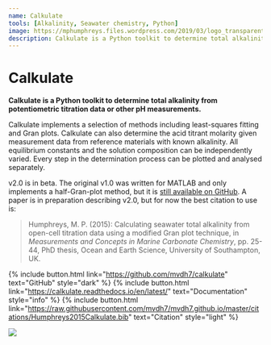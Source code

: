 ```yaml
---
name: Calkulate
tools: [Alkalinity, Seawater chemistry, Python]
image: https://mphumphreys.files.wordpress.com/2019/03/logo_transparent.png
description: Calkulate is a Python toolkit to determine total alkalinity from potentiometric titration data or other pH measurements.
---
```


# Calkulate

**Calkulate is a Python toolkit to determine total alkalinity from potentiometric titration data or other pH measurements.**

Calkulate implements a selection of methods including least-squares fitting and Gran plots. Calkulate can also determine the acid titrant molarity given measurement data from reference materials with known alkalinity. All equilibrium constants and the solution composition can be independently varied. Every step in the determination process can be plotted and analysed separately.

v2.0 is in beta. The original v1.0 was written for MATLAB and only implements a half-Gran-plot method, but it is [still available on GitHub](https://github.com/mvdh7/calkulate/tree/1.0.2). A paper is in preparation describing v2.0, but for now the best citation to use is:

> Humphreys, M. P. (2015): Calculating seawater total alkalinity from open-cell titration data using a modified Gran plot technique, in *Measurements and Concepts in Marine Carbonate Chemistry*, pp. 25-44, PhD thesis, Ocean and Earth Science, University of Southampton, UK.

{% include button.html link="https://github.com/mvdh7/calkulate" text="GitHub" style="dark" %}
{% include button.html link="https://calkulate.readthedocs.io/en/latest/" text="Documentation" style="info" %}
{% include button.html link="https://raw.githubusercontent.com/mvdh7/mvdh7.github.io/master/citations/Humphreys2015Calkulate.bib" text="Citation" style="light" %}

![](https://mphumphreys.files.wordpress.com/2018/12/calkulate-f02.png)
